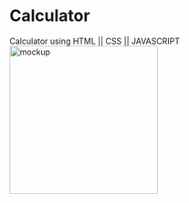 # Calculator
Calculator using HTML || CSS || JAVASCRIPT 
<img width="260" alt="mockup" src="https://github.com/Ibrar02/Calculator/assets/140623593/f43c4a8d-cd60-415d-97e9-7c59bad6b33a">
